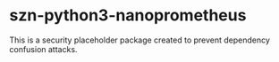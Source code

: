 # szn-python3-nanoprometheus

This is a security placeholder package created to prevent dependency confusion attacks.